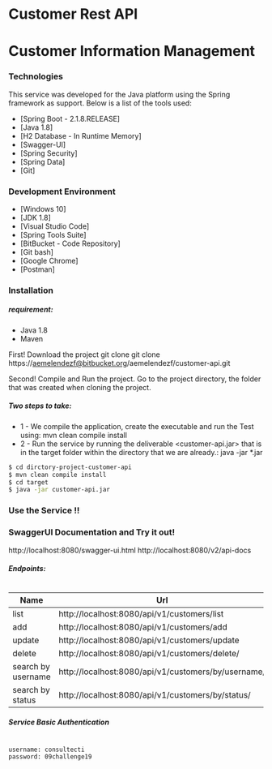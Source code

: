 # Customer Rest API
# Customer Information Management

### Technologies
This service was developed for the Java platform using the Spring framework as support. Below is a list of the tools used:

* [Spring Boot - 2.1.8.RELEASE]
* [Java 1.8]
* [H2 Database - In Runtime Memory]
* [Swagger-UI]
* [Spring Security]
* [Spring Data]
* [Git]

### Development Environment

* [Windows 10]
* [JDK 1.8]
* [Visual Studio Code]
* [Spring Tools Suite]
* [BitBucket - Code Repository]
* [Git bash]
* [Google Chrome]
* [Postman]

### Installation
##### requirement:
* Java 1.8
* Maven

First! Download the project
git clone git clone https://aemelendezf@bitbucket.org/aemelendezf/customer-api.git

Second! Compile and Run the project.
Go to the project directory, the folder that was created when cloning the project.
##### Two steps to take:
* 1 - We compile the application, create the executable and run the Test using: mvn clean compile install
* 2 - Run the service by running the deliverable <customer-api.jar> that is in the target folder within the directory that we are already.: java -jar *.jar
```sh
$ cd dirctory-project-customer-api
$ mvn clean compile install
$ cd target
$ java -jar customer-api.jar
```
### Use the Service !!
### SwaggerUI Documentation and Try it out!
http://localhost:8080/swagger-ui.html
http://localhost:8080/v2/api-docs


##### Endpoints:
#
| Name | Url |
| ------ | ------ |
| list | http://localhost:8080/api/v1/customers/list |
| add | http://localhost:8080/api/v1/customers/add |
| update | http://localhost:8080/api/v1/customers/update |
| delete | http://localhost:8080/api/v1/customers/delete/ |
| search by username | http://localhost:8080/api/v1/customers/by/username/ |
| search by status | http://localhost:8080/api/v1/customers/by/status/ |

##### Service Basic Authentication
#
    username: consultecti
    password: 09challenge19

